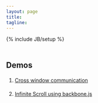 ```yaml
---
layout: page
title: 
tagline:
---
```

{% include JB/setup %}
<style>
	h2{
		margin-top:50px;
	}
	ol li{
		margin-top:20px;
	}
</style>

<h2>Demos</h2>
<ol>
  <li><a href="/demos/postmessage/index.html">Cross window communication</a></li>
  <li><a href="/demos/infinitescroll/index.html">Infinite Scroll using backbone.js</a></li>
</ol>